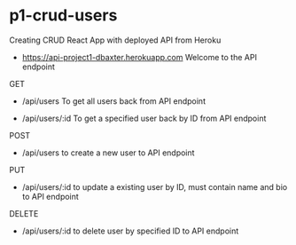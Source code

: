 # p1-crud-users
Creating CRUD React App with deployed API from Heroku

- https://api-project1-dbaxter.herokuapp.com
    Welcome to the API endpoint

GET
- /api/users
    To get all users back from API endpoint

- /api/users/:id
    To get a specified user back by ID from API endpoint

POST
- /api/users
    to create a new user to API endpoint

PUT
- /api/users/:id
    to update a existing user by ID, must contain name and bio to API endpoint

DELETE
- /api/users/:id
  to delete user by specified ID to API endpoint
